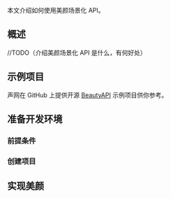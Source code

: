 本文介绍如何使用美颜场景化 API。

## 概述

//TODO（介绍美颜场景化 API 是什么，有何好处）

## 示例项目

声网在 GitHub 上提供开源 [BeautyAPI](https://github.com/AgoraIO-Community/BeautyAPI/tree/main) 示例项目供你参考。

## 准备开发环境

### 前提条件

### 创建项目

## 实现美颜



